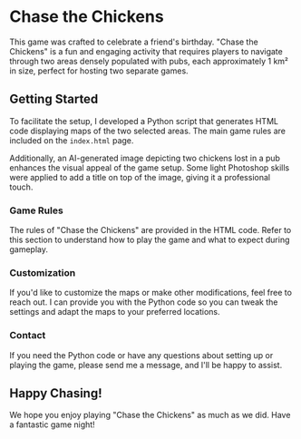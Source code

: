 # Chase the Chickens

This game was crafted to celebrate a friend's birthday. "Chase the Chickens" is a fun and engaging activity that requires players to navigate through two areas densely populated with pubs, each approximately 1 km² in size, perfect for hosting two separate games.

## Getting Started

To facilitate the setup, I developed a Python script that generates HTML code displaying maps of the two selected areas. The main game rules are included on the `index.html` page.

Additionally, an AI-generated image depicting two chickens lost in a pub enhances the visual appeal of the game setup. Some light Photoshop skills were applied to add a title on top of the image, giving it a professional touch.

### Game Rules

The rules of "Chase the Chickens" are provided in the HTML code. Refer to this section to understand how to play the game and what to expect during gameplay.

### Customization

If you'd like to customize the maps or make other modifications, feel free to reach out. I can provide you with the Python code so you can tweak the settings and adapt the maps to your preferred locations.

### Contact

If you need the Python code or have any questions about setting up or playing the game, please send me a message, and I'll be happy to assist.

## Happy Chasing!

We hope you enjoy playing "Chase the Chickens" as much as we did. Have a fantastic game night!
